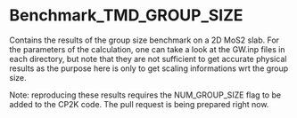 # Benchmark_TMD_GROUP_SIZE

Contains the results of the group size benchmark on a 2D MoS2 slab. For the parameters of the calculation, one can take a look at the GW.inp files in each directory, but note that they are not sufficient to get accurate physical results as the purpose here is only to get scaling informations wrt the group size.

Note: reproducing these results requires the NUM_GROUP_SIZE flag to be added to the CP2K code. The pull request is being prepared right now.
